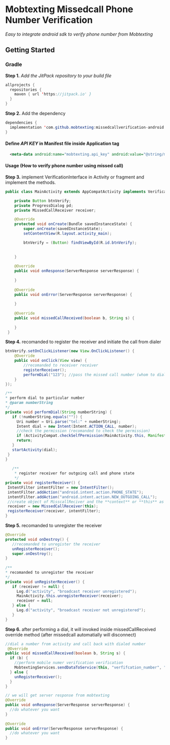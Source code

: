 # Mobtexting Missedcall Phone Number Verification
_Easy to integrate android sdk to verify phone number from Mobtexting_
## Getting Started
### Gradle
**Step 1.** _Add the JitPack repository to your build file_
```java
allprojects {
  repositories {
    maven { url 'https://jitpack.io' }
  }
}
```
**Step 2.** Add the dependency
```java
dependencies {
  implementation 'com.github.mobtexting:missedcallverification-android:v1.0.0'
}
```
#### Define _API KEY_ in Manifest file inside Application tag
```xml
  <meta-data android:name="mobtexting.api_key" android:value="@string/mobtextingapikey" />
```
#### Usage (How to verify phone number using missed call)
**Step 3.**
implement VerificationInterface in Activity or fragment and implement the methods.
```java
public class MainActivity extends AppCompatActivity implements VerificationInterface{

    private Button btnVerify;
    private ProgressDialog pd;
    private MissedCallReceiver receiver;

    @Override
    protected void onCreate(Bundle savedInstanceState) {
        super.onCreate(savedInstanceState);
        setContentView(R.layout.activity_main);

        btnVerify = (Button) findViewById(R.id.btnVerify);
        
        
    }
    
    @Override
    public void onResponse(ServerResponse serverResponse) {
        
    }
    
    @Override
    public void onError(ServerResponse serverResponse) {
        
    }
    
    @Override
    public void missedCallReceived(boolean b, String s) {
        
    }
 }
 ```
 **Step 4.**
 recomanded to register the receiver and initiate the call from dialer
 ```java
 btnVerify.setOnClickListener(new View.OnClickListener() {
     @Override
     public void onClick(View view) {
         //recomanded to receiver receiver
         registerReceiver();
         performDial("123"); //pass the missed call number (whom to dial)
     }
 });
 
/**
* perform dial to particular number
* @param numberString
*/
private void performDial(String numberString) {
    if (!numberString.equals("")) {
      Uri number = Uri.parse("tel:" + numberString);
      Intent dial = new Intent(Intent.ACTION_CALL, number);
      //check the permission (recomanded to check the permission)
      if (ActivityCompat.checkSelfPermission(MainActivity.this, Manifest.permission.CALL_PHONE) !=                      PackageManager.PERMISSION_GRANTED) {
      return;
    }
    startActivity(dial);
  }
}
    
    /**
     * register receiver for outgoing call and phone state
     */
private void registerReceiver() {
  IntentFilter intentFilter = new IntentFilter();
  intentFilter.addAction("android.intent.action.PHONE_STATE");
  intentFilter.addAction("android.intent.action.NEW_OUTGOING_CALL");
  //create object of MisscallReciver and the **context** or **this** as parameter
  receiver = new MissedCallReceiver(this);
  registerReceiver(receiver, intentFilter);
}
```
 **Step 5.**
 recomanded to unregister the receiver
 ```java
 @Override
 protected void onDestroy() {
    //recomanded to unregister the receiver
    unRegisterReceiver();
    super.onDestroy();
 }
    
/**
* recomanded to unregister the receiver
*/
private void unRegisterReceiver() {
    if (receiver != null) {
      Log.d("activity", "broadcast receiver unregistered");
      MainActivity.this.unregisterReceiver(receiver);
      receiver = null;
    } else {
      Log.d("activity", "broadcast receiver not unregistered");
    }
}
 ```
 **Step 6.**
 after performing a dial, it will invoked inside missedCallReceived override method (after missedcall automatially will disconnect)
```java
//dial a number from activity and call back with dialed number
 @Override
public void missedCallReceived(boolean b, String s) {
  if (b) {
    //perform mobile numer verification verification 
    MobtextingServices.sendDataToService(this, "verfifcation_number", "missed_call_number", new MobtextingInfoResult(this));
  } else {
    unRegisterReceiver();
  }
}

// we will get server response from mobtexting
@Override
public void onResponse(ServerResponse serverResponse) {
  //do whatever you want        
}
    
@Override
public void onError(ServerResponse serverResponse) {
  //do whatever you want      
}
```
